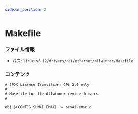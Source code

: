 ```yaml
---
sidebar_position: 2
---
```

# Makefile

### ファイル情報

- パス: `linux-v6.12/drivers/net/ethernet/allwinner/Makefile`

### コンテンツ

```txt
# SPDX-License-Identifier: GPL-2.0-only
#
# Makefile for the Allwinner device drivers.
#

obj-$(CONFIG_SUN4I_EMAC) += sun4i-emac.o

```
